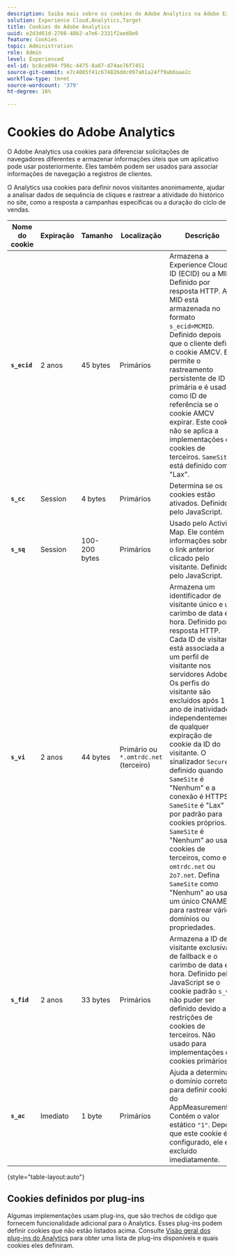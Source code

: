 ```yaml
---
description: Saiba mais sobre os cookies do Adobe Analytics na Adobe Experience Cloud.
solution: Experience Cloud,Analytics,Target
title: Cookies do Adobe Analytics
uuid: e2d3d61d-2708-48b2-a7e6-2331f2aed8e0
feature: Cookies
topic: Administration
role: Admin
level: Experienced
exl-id: bc8ce894-f98c-4475-8a07-d74ae76f7451
source-git-commit: e7c4085f41c674826ddc097a01a24ff9ab6aae2c
workflow-type: tm+mt
source-wordcount: '379'
ht-degree: 16%

---
```


# Cookies do Adobe Analytics

O Adobe Analytics usa cookies para diferenciar solicitações de navegadores diferentes e armazenar informações úteis que um aplicativo pode usar posteriormente. Eles também podem ser usados para associar informações de navegação a registros de clientes.

O Analytics usa cookies para definir novos visitantes anonimamente, ajudar a analisar dados de sequência de cliques e rastrear a atividade do histórico no site, como a resposta a campanhas específicas ou a duração do ciclo de vendas.

| Nome do cookie | Expiração | Tamanho | Localização | Descrição |
| --- | --- | --- | --- | --- |
| **`s_ecid`** | 2 anos | 45 bytes | Primários | Armazena a Experience Cloud ID (ECID) ou a MID. Definido por resposta HTTP. A MID está armazenada no formato `s_ecid=MCMID`. Definido depois que o cliente define o cookie AMCV. Ela permite o rastreamento persistente de ID primária e é usada como ID de referência se o cookie AMCV expirar. Este cookie não se aplica a implementações de cookies de terceiros. `SameSite` está definido como &quot;Lax&quot;. |
| **`s_cc`** | Session | 4 bytes | Primários | Determina se os cookies estão ativados. Definido pelo JavaScript. |
| **`s_sq`** | Session | 100-200 bytes | Primários | Usado pelo Activity Map. Ele contém informações sobre o link anterior clicado pelo visitante. Definido pelo JavaScript. |
| **`s_vi`** | 2 anos | 44 bytes | Primário ou `*.omtrdc.net` (terceiro) | Armazena um identificador de visitante único e um carimbo de data e hora. Definido por resposta HTTP. Cada ID de visitante está associada a um perfil de visitante nos servidores Adobe. Os perfis do visitante são excluídos após 1 ano de inatividade, independentemente de qualquer expiração de cookie da ID do visitante. O sinalizador `Secure` é definido quando `SameSite` é &quot;Nenhum&quot; e a conexão é HTTPS. `SameSite` é &quot;Lax&quot; por padrão para cookies próprios. `SameSite` é &quot;Nenhum&quot; ao usar cookies de terceiros, como em `omtrdc.net` ou `2o7.net`. Defina `SameSite` como &quot;Nenhum&quot; ao usar um único CNAME para rastrear vários domínios ou propriedades. |
| **`s_fid`** | 2 anos | 33 bytes | Primários | Armazena a ID de visitante exclusiva de fallback e o carimbo de data e hora. Definido pelo JavaScript se o cookie padrão `s_vi` não puder ser definido devido a restrições de cookies de terceiros. Não usado para implementações de cookies primários. |
| **`s_ac`** | Imediato | 1 byte | Primários | Ajuda a determinar o domínio correto para definir cookies do AppMeasurement. Contém o valor estático `"1"`. Depois que este cookie é configurado, ele é excluído imediatamente. |

{style="table-layout:auto"}

## Cookies definidos por plug-ins

Algumas implementações usam plug-ins, que são trechos de código que fornecem funcionalidade adicional para o Analytics. Esses plug-ins podem definir cookies que não estão listados acima. Consulte [Visão geral dos plug-ins do Analytics](https://experienceleague.adobe.com/en/docs/analytics/implementation/vars/plugins/impl-plugins) para obter uma lista de plug-ins disponíveis e quais cookies eles definiram.
